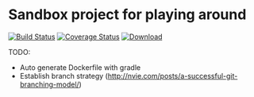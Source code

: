 # Sandbox project for playing around
[![Build Status](https://travis-ci.org/teameinhorn/sandbox.svg?branch=master)](https://travis-ci.org/teameinhorn/sandbox)
[![Coverage Status](https://coveralls.io/repos/github/teameinhorn/sandbox/badge.svg?branch=master)](https://coveralls.io/github/teameinhorn/sandbox?branch=master)
 [ ![Download](https://api.bintray.com/packages/teameinhorn/sandbox/sandbox/images/download.svg?version=0.0.1) ](https://bintray.com/teameinhorn/sandbox/sandbox/0.0.1/link)
 
TODO:

* Auto generate Dockerfile with gradle
* Establish branch strategy (http://nvie.com/posts/a-successful-git-branching-model/)
